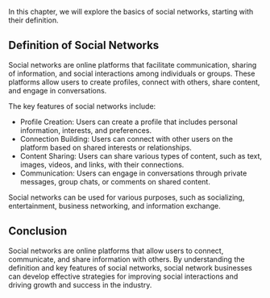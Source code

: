 
In this chapter, we will explore the basics of social networks, starting with their definition.

Definition of Social Networks
-----------------------------

Social networks are online platforms that facilitate communication, sharing of information, and social interactions among individuals or groups. These platforms allow users to create profiles, connect with others, share content, and engage in conversations.

The key features of social networks include:

* Profile Creation: Users can create a profile that includes personal information, interests, and preferences.
* Connection Building: Users can connect with other users on the platform based on shared interests or relationships.
* Content Sharing: Users can share various types of content, such as text, images, videos, and links, with their connections.
* Communication: Users can engage in conversations through private messages, group chats, or comments on shared content.

Social networks can be used for various purposes, such as socializing, entertainment, business networking, and information exchange.

Conclusion
----------

Social networks are online platforms that allow users to connect, communicate, and share information with others. By understanding the definition and key features of social networks, social network businesses can develop effective strategies for improving social interactions and driving growth and success in the industry.

